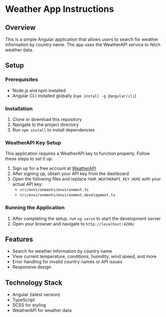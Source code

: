 # Weather App Instructions

## Overview
This is a simple Angular application that allows users to search for weather information by country name. The app uses the WeatherAPI service to fetch weather data.

## Setup

### Prerequisites
- Node.js and npm installed
- Angular CLI installed globally (`npm install -g @angular/cli`)

### Installation
1. Clone or download this repository
2. Navigate to the project directory
3. Run `npm install` to install dependencies

### WeatherAPI Key Setup
This application requires a WeatherAPI key to function properly. Follow these steps to set it up:

1. Sign up for a free account at [WeatherAPI](https://www.weatherapi.com/)
2. After signing up, obtain your API key from the dashboard
3. Open the following files and replace `YOUR_WEATHERAPI_KEY_HERE` with your actual API key:
   - `src/environments/environment.ts`
   - `src/environments/environment.development.ts`

### Running the Application
1. After completing the setup, run `ng serve` to start the development server
2. Open your browser and navigate to `http://localhost:4200/`

## Features
- Search for weather information by country name
- View current temperature, conditions, humidity, wind speed, and more
- Error handling for invalid country names or API issues
- Responsive design

## Technology Stack
- Angular (latest version)
- TypeScript
- SCSS for styling
- WeatherAPI for weather data

